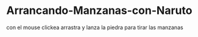 # Arrancando-Manzanas-con-Naruto
con el mouse clickea arrastra y lanza la piedra para tirar las manzanas
